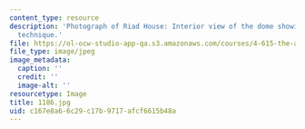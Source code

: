 ```yaml
---
content_type: resource
description: 'Photograph of Riad House: Interior view of the dome showing the construction
  technique.'
file: https://ol-ocw-studio-app-qa.s3.amazonaws.com/courses/4-615-the-architecture-of-cairo-spring-2002/c167e8a66c29c17b9717afcf6615b48a_1186.jpg
file_type: image/jpeg
image_metadata:
  caption: ''
  credit: ''
  image-alt: ''
resourcetype: Image
title: 1186.jpg
uid: c167e8a6-6c29-c17b-9717-afcf6615b48a
---
```

